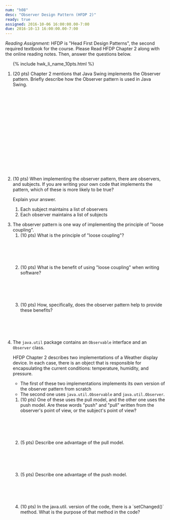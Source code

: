 ```yaml
---
num: "h08"
desc: "Observer Design Pattern (HFDP 2)"
ready: true
assigned: 2016-10-06 16:00:00.00-7:00
due: 2016-10-13 16:00:00.00-7:00
---
```


*Reading Assignment:* HFDP is "Head First Design Patterns", the second required textbook for the course.  Please Read <span data-hfdp="2">HFDP Chapter 2</span>  along with the online reading notes. Then, answer the questions below.

<ol>

{% include hwk_li_name_10pts.html %}

<li style="margin-bottom:20em;" markdown="1"> 
(20 pts) Chapter 2 mentions that Java Swing implements the Observer pattern. Briefly describe how the Observer pattern is used in Java Swing.
</li>

<li style="margin-bottom:1em;" markdown="1">
(10 pts) When implementing the observer pattern, there are observers, and
subjects.  If you are writing your own code that implements the pattern,
which of these is more likely to be true?

Explain your answer.

<ol>
<li> Each subject maintains a list of observers </li>
<li> Each observer maintains a list of subjects </li>
</ol>

<div class="pagebreak" />
</li>


<li>
The observer pattern is one way of implementing the principle of "loose coupling". 

<ol>

<li style="margin-bottom:6em;" markdown="1">
(10 pts) What is the principle of "loose coupling"?
</li>

<li style="margin-bottom:6em;" markdown="1">
(10 pts) What is the benefit of using "loose coupling" when writing software?
</li>

<li style="margin-bottom:6em;" markdown="1">
(10 pts) How, specifically, does the observer pattern help to provide these benefits?
</li>

</ol>



</li> 


<li>


The `java.util` package contains an `Observable` interface and an `Observer` class.

<span data-hfdp="2">HFDP Chapter 2</span> describes two implementations of a Weather display device.   In each case, there is an object that is responsible for encapsulating the current conditions: temperature, humidity, and pressure.

* The first of these two implementations implements its own version of the observer pattern from scratch
* The second one uses `java.util.Observable` and `java.util.Observer`.

<ol>
<li style="margin-bottom:6em;" markdown="1">
(10 pts) One of these uses the pull model, and the other one uses the push model.  Are these words "push" and "pull" written from the observer's point of view, or the subject's point of view?
</li>
<li style="margin-bottom:6em;" markdown="1">
(5 pts) Describe one advantage of the pull model.
</li>
<li style="margin-bottom:6em;" markdown="1">
(5 pts) Describe one advantage of the push model.
</li>
<li style="margin-bottom:4em;" markdown="1">
(10 pts) In the java.util. version of the code, there is a `setChanged()` method.    What is the purpose of that method in the code?
</li>

</ol>

</li>





</ol>

<div style="display:none">
http://UCSB-CS56-M16.github.io/hwk/h08
</div>
